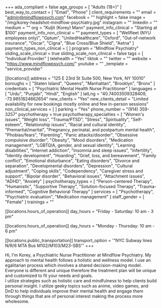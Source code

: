 +++
ada_compliant = false
age_groups = [ "Adults (18+)" ]
best_way_to_contact = [ "Email", "Phone" ]
client_requirements = ""
email = "admin@mindflowpsych.com"
facebook = ""
highlight = false
image = "/img/korey-headshot-mindflow-psychiatry.jpg"
instagram = ""
linkedin = ""
medium = ""
org = "Kuljit (Korey) Mann"
payment_info_clinical = "Starting at $100"
payment_info_non_clinical = ""
payment_types = [
  "Wellfleet (NYU employees only)",
  "Optum",
  "UnitedHealthcare",
  "Oxford",
  "Out-of-network insurance",
  "Oscar",
  "Cigna",
  "Blue Cross/Blue Shield",
  "Aetna"
]
payment_types_non_clinical = [ ]
program = "Mindflow Psychiatry"
sliding_scale_clinical = true
sliding_scale_non_clinical = false
tags = [ "Individual Provider" ]
telehealth = "Yes"
tiktok = ""
twitter = ""
website = "https://www.mindflowpsych.com/"
youtube = ""
_template = "service_provider"

[[locations]]
address = "125 E 23rd St Suite 500, New York, NY 10010"
boroughs = [ "Staten Island", "Queens", "Manhattan", "Brooklyn", "Bronx" ]
credentials = [ "Psychiatric Mental Health Nurse Practitioner" ]
languages = [ "Urdu", "Punjabi", "Hindi", "English" ]
latLng = "40.74003509328409, -73.9851824662654"
new_clients = "Yes"
new_clients_detail = "Limited availability for new bookings mostly online and few in-person sessions"
non_clinical_services = [ ]
parking = "Yes"
phone_number = "(914) 359-3257"
psychotherapy = true
psychotherapy_specialties = [
  "Women's issues",
  "Weight loss",
  "Trauma/PTSD",
  "Stress",
  "Spirituality",
  "Self-esteem",
  "Relationship issues",
  "Racial and cultural identity",
  "Premarital/marital",
  "Pregnancy, perinatal, and postpartum mental health",
  "Phobias/fears",
  "Parenting",
  "Panic attacks/disorder",
  "Obsessive compulsive disorder",
  "Obesity",
  "Mood disorders",
  "Medication management",
  "LGBTQIA, gender, and sexual identity",
  "Learning disabilities",
  "Internet addiction",
  "Insomnia and sleep issues",
  "Infertility",
  "Identity development",
  "Hoarding",
  "Grief, loss, and bereavement",
  "Family conflict",
  "Emotional disturbance",
  "Eating disorders",
  "Divorce and separation",
  "Developmental disorders",
  "Depression",
  "Cultural adjustment",
  "Coping skills",
  "Codependency",
  "Caregiver stress and support",
  "Bipolar disorder",
  "Behavioral issues",
  "Attachment issues",
  "ADHD",
  "Anxiety"
]
psychotherapy_types = [
  "Person-centered Therapy",
  "Humanistic",
  "Supportive Therapy",
  "Solution-focused Therapy",
  "Trauma-informed",
  "Cognitive Behavioral Therapy"
]
services = [
  "Psychotherapy",
  "Psychiatric evaluation",
  "Medication management"
]
staff_gender = [ "Female" ]
trainings = ""

  [[locations.hours_of_operation]]
  day_hours = "Friday - Saturday: 10 am - 3 pm"

  [[locations.hours_of_operation]]
  day_hours = "Monday - Thursday: 10 am - 6 pm"

  [[locations.public_transportation]]
  transport_option = '"NYC Subway lines N/R/6 MTA Bus M102/M103/M23-SBS"'
+++

Hi, I'm Korey, a Psychiatric Nurse Practitioner at Mindflow Psychiatry. My approach to mental health follows a holistic and wellness model. I use an egalitarian process which involves a shared decision-making model. Everyone is different and unique therefore the treatment plan will be unique and customized to fit your needs and goals.  
I utilize strategies such as holistic care and mindfulness to help clients build personal insight. I utilize geeky topics such as anime, video games, and DnD to help individuals improve their mental health and engage them through things that are of personal interest making the process more wholesome.
